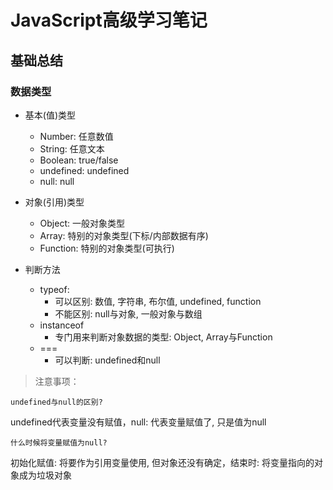# JavaScript高级学习笔记

## 基础总结

### 数据类型

*   基本(值)类型
    *   Number: 任意数值
    *   String: 任意文本
    *   Boolean: true/false
    *   undefined: undefined
    *   null: null

* 对象(引用)类型
  * Object: 一般对象类型
  * Array: 特别的对象类型(下标/内部数据有序)
  * Function: 特别的对象类型(可执行)
* 判断方法
  * typeof:
    * 可以区别: 数值, 字符串, 布尔值, undefined, function
    * 不能区别: null与对象, 一般对象与数组
  * instanceof
    * 专门用来判断对象数据的类型: Object, Array与Function
  * ===
    * 可以判断: undefined和null

>   注意事项：

`undefined与null的区别?`

undefined代表变量没有赋值，null: 代表变量赋值了, 只是值为null

`什么时候将变量赋值为null?`

初始化赋值: 将要作为引用变量使用, 但对象还没有确定，结束时: 将变量指向的对象成为垃圾对象